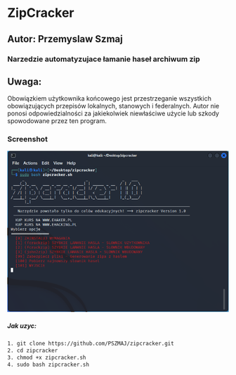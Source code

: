 # ZipCracker
## Autor: Przemyslaw Szmaj
### Narzedzie automatyzujace łamanie haseł archiwum zip



## Uwaga:
Obowiązkiem użytkownika końcowego jest przestrzeganie wszystkich obowiązujących przepisów lokalnych, stanowych i federalnych.
Autor nie ponosi odpowiedzialności za jakiekolwiek niewłaściwe użycie lub szkody spowodowane przez ten program.

### Screenshot

![Alt text](https://raw.githubusercontent.com/PSZMAJ/zipcracker/main/zipcracker.PNG "zipcracker")



##### Jak uzyc:
```
1. git clone https://github.com/PSZMAJ/zipcracker.git
2. cd zipcracker 
3. chmod +x zipcracker.sh
4. sudo bash zipcracker.sh
```
